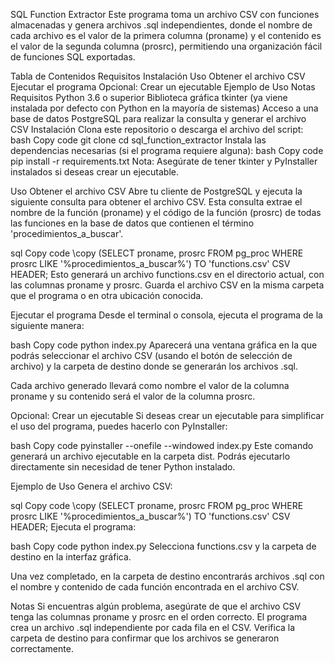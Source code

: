 SQL Function Extractor
Este programa toma un archivo CSV con funciones almacenadas y genera archivos .sql independientes, donde el nombre de cada archivo es el valor de la primera columna (proname) y el contenido es el valor de la segunda columna (prosrc), permitiendo una organización fácil de funciones SQL exportadas.

Tabla de Contenidos
Requisitos
Instalación
Uso
Obtener el archivo CSV
Ejecutar el programa
Opcional: Crear un ejecutable
Ejemplo de Uso
Notas
Requisitos
Python 3.6 o superior
Biblioteca gráfica tkinter (ya viene instalada por defecto con Python en la mayoría de sistemas)
Acceso a una base de datos PostgreSQL para realizar la consulta y generar el archivo CSV
Instalación
Clona este repositorio o descarga el archivo del script:
bash
Copy code
git clone <URL-del-repositorio>
cd sql_function_extractor
Instala las dependencias necesarias (si el programa requiere alguna):
bash
Copy code
pip install -r requirements.txt
Nota: Asegúrate de tener tkinter y PyInstaller instalados si deseas crear un ejecutable.

Uso
Obtener el archivo CSV
Abre tu cliente de PostgreSQL y ejecuta la siguiente consulta para obtener el archivo CSV. Esta consulta extrae el nombre de la función (proname) y el código de la función (prosrc) de todas las funciones en la base de datos que contienen el término 'procedimientos_a_buscar'.

sql
Copy code
\copy (SELECT proname, prosrc FROM pg_proc WHERE prosrc LIKE '%procedimientos_a_buscar%') TO 'functions.csv' CSV HEADER;
Esto generará un archivo functions.csv en el directorio actual, con las columnas proname y prosrc.
Guarda el archivo CSV en la misma carpeta que el programa o en otra ubicación conocida.

Ejecutar el programa
Desde el terminal o consola, ejecuta el programa de la siguiente manera:

bash
Copy code
python index.py
Aparecerá una ventana gráfica en la que podrás seleccionar el archivo CSV (usando el botón de selección de archivo) y la carpeta de destino donde se generarán los archivos .sql.

Cada archivo generado llevará como nombre el valor de la columna proname y su contenido será el valor de la columna prosrc.

Opcional: Crear un ejecutable
Si deseas crear un ejecutable para simplificar el uso del programa, puedes hacerlo con PyInstaller:

bash
Copy code
pyinstaller --onefile --windowed index.py
Este comando generará un archivo ejecutable en la carpeta dist. Podrás ejecutarlo directamente sin necesidad de tener Python instalado.

Ejemplo de Uso
Genera el archivo CSV:

sql
Copy code
\copy (SELECT proname, prosrc FROM pg_proc WHERE prosrc LIKE '%procedimientos_a_buscar%') TO 'functions.csv' CSV HEADER;
Ejecuta el programa:

bash
Copy code
python index.py
Selecciona functions.csv y la carpeta de destino en la interfaz gráfica.

Una vez completado, en la carpeta de destino encontrarás archivos .sql con el nombre y contenido de cada función encontrada en el archivo CSV.

Notas
Si encuentras algún problema, asegúrate de que el archivo CSV tenga las columnas proname y prosrc en el orden correcto.
El programa crea un archivo .sql independiente por cada fila en el CSV. Verifica la carpeta de destino para confirmar que los archivos se generaron correctamente.
